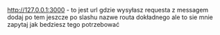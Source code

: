 http://127.0.0.1:3000 - to jest url gdzie wysyłasz requesta z messagem
dodaj po tem jeszcze po slashu nazwe routa dokładnego ale to sie mnie zapytaj jak bedziesz tego potrzebować
